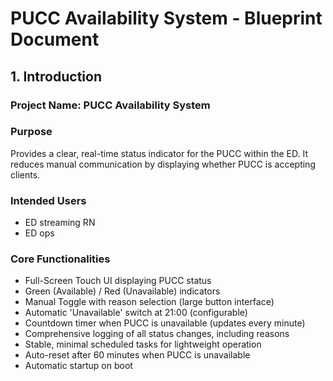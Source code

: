 # PUCC Availability System - Blueprint Document

## 1. Introduction
### Project Name: PUCC Availability System

### Purpose
Provides a clear, real-time status indicator for the PUCC within the ED. It reduces manual communication by displaying whether PUCC is accepting clients.

### Intended Users
- ED streaming RN
- ED ops

### Core Functionalities
- Full-Screen Touch UI displaying PUCC status
- Green (Available) / Red (Unavailable) indicators
- Manual Toggle with reason selection (large button interface)
- Automatic 'Unavailable' switch at 21:00 (configurable)
- Countdown timer when PUCC is unavailable (updates every minute)
- Comprehensive logging of all status changes, including reasons
- Stable, minimal scheduled tasks for lightweight operation
- Auto-reset after 60 minutes when PUCC is unavailable
- Automatic startup on boot
